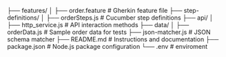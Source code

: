├── features/
│   ├── order.feature     # Gherkin feature file
├── step-definitions/
│   ├── orderSteps.js     # Cucumber step definitions
├── api/
│   ├── http_service.js   # API interaction methods
├── data/
│   ├── orderData.js      # Sample order data for tests
├── json-matcher.js       # JSON schema matcher
├── README.md             # Instructions and documentation
├── package.json          # Node.js package configuration
└── .env                  # enviroment
